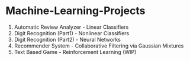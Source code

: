 # Machine-Learning-Projects
1. Automatic Review Analyzer  - Linear Classifiers
2. Digit Recognition (Part1) - Nonlinear Classifiers
3. Digit Recognition (Part2) - Neural Networks
4. Recommender System - Collaborative Filtering via Gaussian Mixtures
5. Text Based Game - Reinforcement Learning (WIP)
